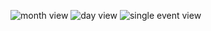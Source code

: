 ![month view](https://media.atlantishq.de/month-view.png)
![day view](https://media.atlantishq.de/day-view.png)
![single event view](https://media.atlantishq.de/event-view.png)
